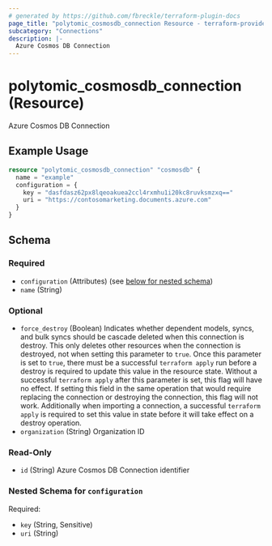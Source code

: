 ```yaml
---
# generated by https://github.com/fbreckle/terraform-plugin-docs
page_title: "polytomic_cosmosdb_connection Resource - terraform-provider-polytomic"
subcategory: "Connections"
description: |-
  Azure Cosmos DB Connection
---
```


# polytomic_cosmosdb_connection (Resource)

Azure Cosmos DB Connection

## Example Usage

```terraform
resource "polytomic_cosmosdb_connection" "cosmosdb" {
  name = "example"
  configuration = {
    key = "dasfdasz62px8lqeoakuea2ccl4rxmhu1i20kc8ruvksmzxq=="
    uri = "https://contosomarketing.documents.azure.com"
  }
}
```

<!-- schema generated by tfplugindocs -->
## Schema

### Required

- `configuration` (Attributes) (see [below for nested schema](#nestedatt--configuration))
- `name` (String)

### Optional

- `force_destroy` (Boolean) Indicates whether dependent models, syncs, and bulk syncs should be cascade deleted when this connection is destroy. This only deletes other resources when the connection is destroyed, not when setting this parameter to `true`. Once this parameter is set to `true`, there must be a successful `terraform apply` run before a destroy is required to update this value in the resource state. Without a successful `terraform apply` after this parameter is set, this flag will have no effect. If setting this field in the same operation that would require replacing the connection or destroying the connection, this flag will not work. Additionally when importing a connection, a successful `terraform apply` is required to set this value in state before it will take effect on a destroy operation.
- `organization` (String) Organization ID

### Read-Only

- `id` (String) Azure Cosmos DB Connection identifier

<a id="nestedatt--configuration"></a>
### Nested Schema for `configuration`

Required:

- `key` (String, Sensitive)
- `uri` (String)


